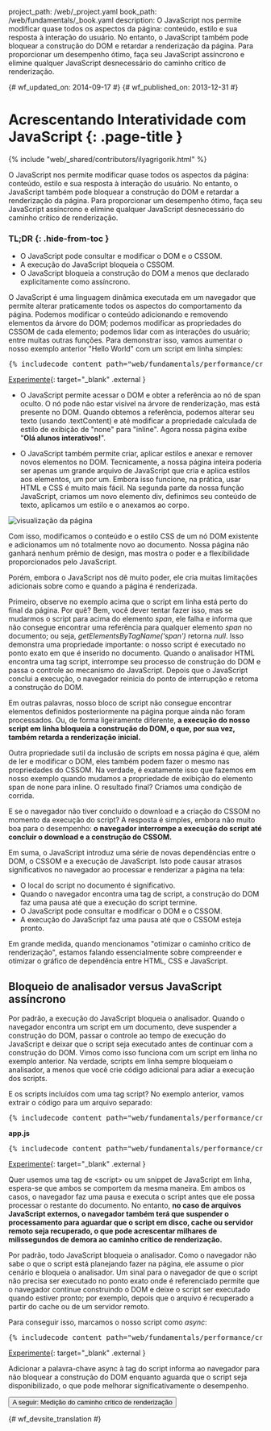 project_path: /web/_project.yaml
book_path: /web/fundamentals/_book.yaml
description: O JavaScript nos permite modificar quase todos os aspectos da página: conteúdo, estilo e sua resposta à interação do usuário. No entanto, o JavaScript também pode bloquear a construção do DOM e retardar a renderização da página. Para proporcionar um desempenho ótimo, faça seu JavaScript assíncrono e elimine qualquer JavaScript desnecessário do caminho crítico de renderização.

{# wf_updated_on: 2014-09-17 #}
{# wf_published_on: 2013-12-31 #}

# Acrescentando Interatividade com JavaScript {: .page-title }

{% include "web/_shared/contributors/ilyagrigorik.html" %}

O JavaScript nos permite modificar quase todos os aspectos da página: conteúdo,
estilo e sua resposta à interação do usuário. No entanto, o JavaScript também pode
 bloquear a construção do DOM e retardar a renderização da página. Para proporcionar um
desempenho ótimo, faça seu JavaScript assíncrono e elimine qualquer JavaScript desnecessário
do caminho crítico de renderização.

### TL;DR {: .hide-from-toc }
- O JavaScript pode consultar e modificar o DOM e o CSSOM.
- A execução do JavaScript bloqueia o CSSOM.
- O JavaScript bloqueia a construção do DOM a menos que declarado explicitamente como assíncrono.


O JavaScript é uma linguagem dinâmica executada em um navegador que permite alterar praticamente todos os aspectos do comportamento da página. Podemos modificar o conteúdo adicionando e removendo elementos da árvore do DOM; podemos modificar as propriedades do CSSOM de cada elemento; podemos lidar com as interações do usuário; entre muitas outras funções. Para demonstrar isso, vamos aumentar o nosso exemplo anterior "Hello World" com um script em linha simples:

<pre class="prettyprint">
{% includecode content_path="web/fundamentals/performance/critical-rendering-path/_code/script.html" region_tag="full" adjust_indentation="auto" %}
</pre>

[Experimente](https://googlesamples.github.io/web-fundamentals/fundamentals/performance/critical-rendering-path/script.html){: target="_blank" .external }

* O JavaScript permite acessar o DOM e obter a referência ao nó de span oculto. O nó pode não estar visível na árvore de renderização, mas está presente no DOM. Quando obtemos a referência, podemos alterar seu texto (usando .textContent) e até modificar a propriedade calculada de estilo de exibição de "none" para "inline". Agora nossa página exibe "**Olá alunos interativos!**".

* O JavaScript também permite criar, aplicar estilos e anexar e remover novos elementos no DOM. Tecnicamente, a nossa página inteira poderia ser apenas um grande arquivo de JavaScript que cria e aplica estilos aos elementos, um por um. Embora isso funcione, na prática, usar HTML e CSS é muito mais fácil. Na segunda parte da nossa função JavaScript, criamos um novo elemento div, definimos seu conteúdo de texto, aplicamos um estilo e o anexamos ao corpo.

<img src="images/device-js-small.png"  alt="visualização da página">

Com isso, modificamos o conteúdo e o estilo CSS de um nó DOM existente e adicionamos um nó totalmente novo ao documento. Nossa página não ganhará nenhum prêmio de design, mas mostra o poder e a flexibilidade proporcionados pelo JavaScript.

Porém, embora o JavaScript nos dê muito poder, ele cria muitas limitações adicionais sobre como e quando a página é renderizada.

Primeiro, observe no exemplo acima que o script em linha está perto do final da página. Por quê? Bem, você dever tentar fazer isso, mas se mudarmos o script para acima do elemento _span_, ele falha e informa que não consegue encontrar uma referência para qualquer elemento _span_ no documento; ou seja, _getElementsByTagName(‘span')_ retorna _null_. Isso demonstra uma propriedade importante: o nosso script é executado no ponto exato em que é inserido no documento. Quando o analisador HTML encontra uma tag script, interrompe seu processo de construção do DOM e passa o controle ao mecanismo do JavaScript. Depois que o JavaScript conclui a execução, o navegador reinicia do ponto de interrupção e retoma a construção do DOM.

Em outras palavras, nosso bloco de script não consegue encontrar elementos definidos posteriormente na página porque ainda não foram processados. Ou, de forma ligeiramente diferente, **a execução do nosso script em linha bloqueia a construção do DOM, o que, por sua vez, também retarda a renderização inicial.**

Outra propriedade sutil da inclusão de scripts em nossa página é que, além de ler e modificar o DOM, eles também podem fazer o mesmo nas propriedades do CSSOM. Na verdade, é exatamente isso que fazemos em nosso exemplo quando mudamos a propriedade de exibição do elemento span de none para inline. O resultado final? Criamos uma condição de corrida.

E se o navegador não tiver concluído o download e a criação do CSSOM no momento da execução do script? A resposta é simples, embora não muito boa para o desempenho: **o navegador interrompe a execução do script até concluir o download e a construção do CSSOM.**

Em suma, o JavaScript introduz uma série de novas dependências entre o DOM, o CSSOM e a execução de JavaScript. Isto pode causar atrasos significativos no navegador ao processar e renderizar a página na tela:

* O local do script no documento é significativo.
* Quando o navegador encontra uma tag de script, a construção do DOM faz uma pausa até que a execução do script termine.
* O JavaScript pode consultar e modificar o DOM e o CSSOM.
* A execução do JavaScript faz uma pausa até que o CSSOM esteja pronto.

Em grande medida, quando mencionamos "otimizar o caminho crítico de renderização", estamos falando essencialmente sobre compreender e otimizar o gráfico de dependência entre HTML, CSS e JavaScript.

## Bloqueio de analisador versus JavaScript assíncrono

Por padrão, a execução do JavaScript bloqueia o analisador. Quando o navegador encontra um script em um documento, deve suspender a construção do DOM, passar o controle ao tempo de execução do JavaScript e deixar que o script seja executado antes de continuar com a construção do DOM. Vimos como isso funciona com um script em linha no exemplo anterior. Na verdade, scripts em linha sempre bloqueiam o analisador, a menos que você crie código adicional para adiar a execução dos scripts.

E os scripts incluídos com uma tag script? No exemplo anterior, vamos extrair o código para um arquivo separado:

<pre class="prettyprint">
{% includecode content_path="web/fundamentals/performance/critical-rendering-path/_code/split_script.html" region_tag="full" adjust_indentation="auto" %}
</pre>

**app.js**

<pre class="prettyprint">
{% includecode content_path="web/fundamentals/performance/critical-rendering-path/_code/app.js" region_tag="full" adjust_indentation="auto" %}
</pre>

[Experimente](https://googlesamples.github.io/web-fundamentals/fundamentals/performance/critical-rendering-path/split_script.html){: target="_blank" .external }

Quer usemos uma tag de &lt;script&gt; ou um snippet de JavaScript em linha, 
espera-se que ambos se comportem da mesma maneira. Em ambos os casos, o navegador faz uma pausa e
executa o script antes que ele possa processar o restante do documento.
No entanto, **no caso de arquivos JavaScript externos, o navegador também terá que suspender o processamento para
aguardar que o script em disco, cache ou servidor remoto seja recuperado,
o que pode acrescentar milhares de milissegundos de demora ao caminho crítico de
renderização.**

Por padrão, todo JavaScript bloqueia o analisador. Como o navegador não sabe o que o script está planejando fazer na página, ele assume o pior cenário e bloqueia o analisador. Um sinal para o navegador de que o script não precisa ser executado no ponto exato onde é referenciado permite que o navegador continue construindo o DOM e deixe o script ser executado quando estiver pronto; por exemplo, depois que o arquivo é recuperado a partir do cache ou de um servidor remoto.  

Para conseguir isso, marcamos o nosso script como _async_:

<pre class="prettyprint">
{% includecode content_path="web/fundamentals/performance/critical-rendering-path/_code/split_script_async.html" region_tag="full" adjust_indentation="auto" %}
</pre>

[Experimente](https://googlesamples.github.io/web-fundamentals/fundamentals/performance/critical-rendering-path/split_script_async.html){: target="_blank" .external }

Adicionar a palavra-chave async à tag do script informa ao navegador para não bloquear a construção do DOM enquanto aguarda que o script seja disponibilizado, o que pode melhorar significativamente o desempenho.

<a href="measure-crp" class="gc-analytics-event" data-category="CRP"
    data-label="Next / Measuring CRP">
  <button>A seguir: Medição do caminho crítico de renderização</button>
</a>


{# wf_devsite_translation #}
